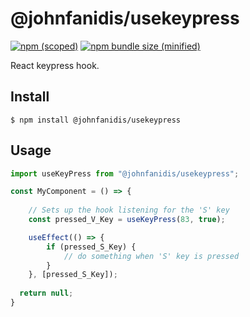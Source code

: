 # @johnfanidis/usekeypress

[![npm (scoped)](https://img.shields.io/npm/v/@johnfanidis/usekeypress.svg)](https://www.npmjs.com/package/@johnfanidis/usekeypress)
[![npm bundle size (minified)](https://img.shields.io/bundlephobia/min/@johnfanidis/usekeypress.svg)](https://www.npmjs.com/package/@johnfanidis/usekeypress)

React keypress hook.

## Install

```
$ npm install @johnfanidis/usekeypress
```

## Usage

```js
import useKeyPress from "@johnfanidis/usekeypress";

const MyComponent = () => {
    
    // Sets up the hook listening for the 'S' key
    const pressed_V_Key = useKeyPress(83, true);

    useEffect(() => {
        if (pressed_S_Key) {
            // do something when 'S' key is pressed
        }
    }, [pressed_S_Key]);
    
  return null;
}
```